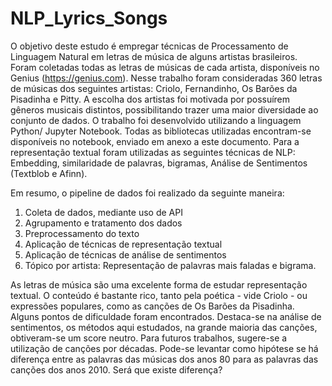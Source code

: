 # NLP_Lyrics_Songs

O objetivo deste estudo é empregar técnicas de Processamento de Linguagem Natural em letras de música de alguns artistas brasileiros. Foram coletadas todas as letras de músicas de cada artista, disponíveis no Genius (https://genius.com). 
Nesse trabalho foram consideradas 360 letras de músicas dos seguintes artistas: Criolo, Fernandinho, Os Barões da Pisadinha e Pitty. A escolha dos artistas foi motivada por possuírem gêneros musicais distintos, possibilitando trazer uma maior diversidade ao conjunto de dados.
O trabalho foi desenvolvido utilizando a linguagem Python/ Jupyter Notebook. Todas as bibliotecas utilizadas encontram-se disponíveis no notebook, enviado em anexo a este documento. Para a representação textual foram utilizadas as seguintes técnicas de NLP: Embedding, similaridade de palavras, bigramas, Análise de Sentimentos (Textblob e Afinn).

Em resumo, o pipeline de dados foi realizado da seguinte maneira:
1.	Coleta de dados, mediante uso de API
2.	Agrupamento e tratamento dos dados
3.	Preprocessamento do texto
4.	Aplicação de técnicas de representação textual
5.	Aplicação de técnicas de análise de sentimentos
6.	Tópico por artista: Representação de palavras mais faladas e bigrama.

As letras de música são uma excelente forma de estudar representação textual. O conteúdo é bastante rico, tanto pela poética - vide Criolo - ou expressões populares, como as canções de Os Barões da Pisadinha. Alguns pontos de dificuldade foram encontrados. Destaca-se na análise de sentimentos, os métodos aqui estudados, na grande maioria das canções, obtiveram-se um score neutro.
Para futuros trabalhos, sugere-se a utilização de canções por décadas. Pode-se levantar como hipótese se há diferença entre as palavras das músicas dos anos 80 para as palavras das canções dos anos 2010. Será que existe diferença?
